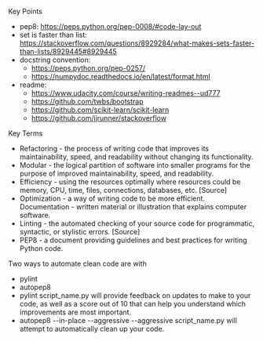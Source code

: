 Key Points

- pep8: https://peps.python.org/pep-0008/#code-lay-out
- set is faster than list: https://stackoverflow.com/questions/8929284/what-makes-sets-faster-than-lists/8929445#8929445
- docstring convention:
    + https://peps.python.org/pep-0257/
    + https://numpydoc.readthedocs.io/en/latest/format.html
- readme:
    + https://www.udacity.com/course/writing-readmes--ud777
    + https://github.com/twbs/bootstrap
    + https://github.com/scikit-learn/scikit-learn
    + https://github.com/jjrunner/stackoverflow

Key Terms

- Refactoring - the process of writing code that improves its maintainability, speed, and readability without changing its functionality.
- Modular - the logical partition of software into smaller programs for the purpose of improved maintainability, speed, and readability.
- Efficiency - using the resources optimally where resources could be memory, CPU, time, files, connections, databases, etc. [Source]
- Optimization - a way of writing code to be more efficient.
Documentation - written material or illustration that explains computer software.
- Linting - the automated checking of your source code for programmatic, syntactic, or stylistic errors. [Source]
- PEP8 - a document providing guidelines and best practices for writing Python code.

Two ways to automate clean code are with

- pylint
- autopep8
- pylint script_name.py will provide feedback on updates to make to your code, as well as a score out of 10 that can help you understand which improvements are most important.
- autopep8 --in-place --aggressive --aggressive script_name.py will attempt to automatically clean up your code.